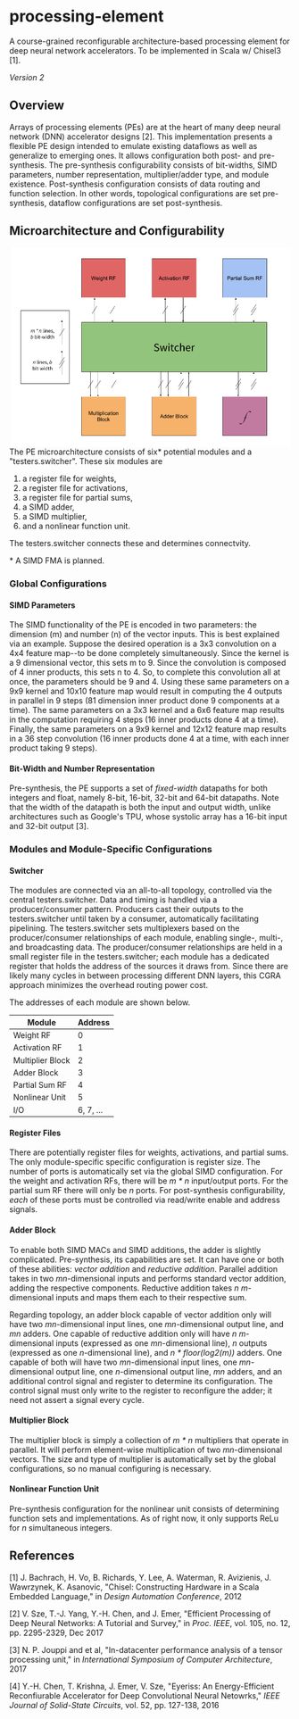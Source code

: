 # processing-element
A course-grained reconfigurable architecture-based processing element for deep neural network accelerators. To be implemented in Scala w/ Chisel3 [1].

*Version 2*

## Overview
Arrays of processing elements (PEs) are at the heart of many deep neural network (DNN) accelerator designs [2]. This implementation presents a flexible PE design intended to emulate existing dataflows as well as generalize to emerging ones. It allows configuration both post- and pre- synthesis. The pre-synthesis configurability consists of bit-widths, SIMD parameters, number representation, multiplier/adder type, and module existence. Post-synthesis configuration consists of data routing and function selection. In other words, topological configurations are set pre-synthesis, dataflow configurations are set post-synthesis.

## Microarchitecture and Configurability

<img align="right" src="img/top-level-arch.png" width="500">

The PE microarchitecture consists of six* potential modules and a "testers.switcher". These six modules are
1. a register file for weights,
2. a register file for activations,
3. a register file for partial sums,
4. a SIMD adder,
5. a SIMD multiplier,
6. and a nonlinear function unit.

The testers.switcher connects these and determines connectvity.

\* A SIMD FMA is planned.

### Global Configurations

#### SIMD Parameters
The SIMD functionality of the PE is encoded in two parameters: the dimension (m) and number (n) of the vector inputs. This is best explained via an example. Suppose the desired operation is a 3x3 convolution on a 4x4 feature map--to be done completely simultaneously. Since the kernel is a 9 dimensional vector, this sets m to 9. Since the convolution is composed of 4 inner products, this sets n to 4. So, to complete this convolution all at once, the parameters should be 9 and 4. Using these same parameters on a 9x9 kernel and 10x10 feature map would result in computing the 4 outputs in parallel in 9 steps (81 dimension inner product done 9 components at a time). The same parameters on a 3x3 kernel and a 6x6 feature map results in the computation requiring 4 steps (16 inner products done 4 at a time). Finally, the same parameters on a 9x9 kernel and 12x12 feature map results in a 36 step convolution (16 inner products done 4 at a time, with each inner product taking 9 steps).

#### Bit-Width and Number Representation
Pre-synthesis, the PE supports a set of *fixed-width* datapaths for both integers and float, namely 8-bit, 16-bit, 32-bit and 64-bit datapaths. Note that the width of the datapath is both the input and output width, unlike architectures such as Google's TPU, whose systolic array has a 16-bit input and 32-bit output [3].

### Modules and Module-Specific Configurations

#### Switcher
The modules are connected via an all-to-all topology, controlled via the central testers.switcher. Data and timing is handled via a producer/consumer pattern. Producers cast their outputs to the testers.switcher until taken by a consumer, automatically facilitating pipelining. The testers.switcher sets multiplexers based on the producer/consumer relationships of each module, enabling single-, multi-, and broadcasting data. The producer/consumer relationships are held in a small register file in the testers.switcher; each module has a dedicated register that holds the address of the sources it draws from. Since there are likely many cycles in between processing different DNN layers, this CGRA approach minimizes the overhead routing power cost.

The addresses of each module are shown below.

| Module           | Address   |
| ---------------- | --------- |
| Weight RF        | 0         |
| Activation RF    | 1         |
| Multiplier Block | 2         |
| Adder Block      | 3         |
| Partial Sum RF   | 4         |
| Nonlinear Unit   | 5         |
| I/O              | 6, 7, ... |

#### Register Files
There are potentially register files for weights, activations, and partial sums. The only module-specific specific configuration is register size. The number of ports is automatically set via the global SIMD configuration. For the weight and activation RFs, there will be *m * n* input/output ports. For the partial sum RF there will only be *n* ports. For post-synthesis configurability, *each* of these ports must be controlled via read/write enable and address signals.

#### Adder Block
To enable both SIMD MACs and SIMD additions, the adder is slightly complicated. Pre-synthesis, its capabilities are set. It can have one or both of these abilities: *vector addition* and *reductive addition*. Parallel addition takes in two *mn*-dimensional inputs and performs standard vector addition, adding the respective components. Reductive addition takes *n* *m*-dimensional inputs and maps them each to their respective sum.

Regarding topology, an adder block capable of vector addition only will have two *mn*-dimensional input lines, one *mn*-dimensional output line, and *mn* adders. One capable of reductive addition only will have *n* *m*-dimensional inputs (expressed as one *mn*-dimensional line), *n* outputs (expressed as one *n*-dimensional line), and *n * floor(log2(m))* adders. One capable of both will have two *mn*-dimensional input lines, one *mn*-dimensional output line, one *n*-dimensional output line, *mn* adders, and an additional control signal and register to determine its configuration. The control signal must only write to the register to reconfigure the adder; it need not assert a signal every cycle.


#### Multiplier Block
The multiplier block is simply a collection of *m * n* multipliers that operate in parallel. It will perform element-wise multiplication of two *mn*-dimensional vectors. The size and type of multiplier is automatically set by the global configurations, so no manual configuring is necessary.

#### Nonlinear Function Unit
Pre-synthesis configuration for the nonlinear unit consists of determining function sets and implementations. As of right now, it only supports ReLu for *n* simultaneous integers.

## References
[1] J. Bachrach, H. Vo, B. Richards, Y. Lee, A. Waterman, R. Avizienis, J. Wawrzynek, K. Asanovic, "Chisel: Constructing Hardware in a Scala Embedded Language," in *Design Automation Conference*, 2012

[2] V. Sze, T.-J. Yang, Y.-H. Chen, and J. Emer, "Efficient Processing of Deep Neural Networks: A Tutorial and Survey," in *Proc. IEEE*, vol. 105, no. 12, pp. 2295-2329, Dec 2017

[3] N. P. Jouppi and et al, "In-datacenter performance analysis of a tensor processing unit," in *International Symposium of Computer Architecture*, 2017

[4] Y.-H. Chen, T. Krishna, J. Emer, V. Sze, "Eyeriss: An Energy-Efficient Reconfiurable Accelerator for Deep Convolutional Neural Netowrks," *IEEE Journal of Solid-State Circuits*, vol. 52, pp. 127-138, 2016
